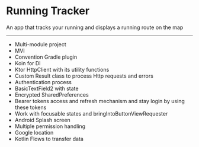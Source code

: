 # Running Tracker

An app that tracks your running and displays a running route on the map

---

- Multi-module project
- MVI
- Convention Gradle plugin
- Koin for DI
- Ktor HttpClient with its utility functions
- Custom Result class to process Http requests and errors
- Authentication process
- BasicTextField2 with state
- Encrypted SharedPreferences
- Bearer tokens access and refresh mechanism and stay login by using these tokens
- Work with focusable states and bringIntoButtonViewRequester
- Android Splash screen
- Multiple permission handling
- Google location
- Kotlin Flows to transfer data
